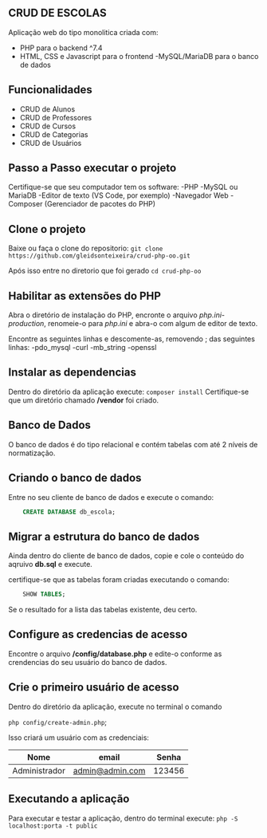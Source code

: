 ## CRUD DE ESCOLAS

Aplicação web do tipo monolitica criada com:
- PHP para o backend ^7.4
- HTML, CSS e Javascript para o frontend
-MySQL/MariaDB para o banco de dados

## Funcionalidades
- CRUD de Alunos
- CRUD de Professores
- CRUD de Cursos
- CRUD de Categorias
- CRUD de Usuários

## Passo a Passo executar o projeto
Certifique-se que seu computador tem os software:
-PHP
-MySQL ou MariaDB
-Editor de texto (VS Code, por exemplo)
-Navegador Web
-Composer (Gerenciador de pacotes do PHP)

## Clone o projeto
Baixe ou faça o clone do repositorio:
`git clone https://github.com/gleidsonteixeira/crud-php-oo.git`

Após isso entre no diretorio que foi gerado
`cd crud-php-oo`

## Habilitar as extensões do PHP
Abra o diretório de instalação do PHP, encronte o arquivo *php.ini-production*, renomeie-o para *php.ini* e abra-o com algum de editor de texto.


Encontre as seguintes linhas e descomente-as, removendo ; das seguintes linhas:
-pdo_mysql
-curl
-mb_string
-openssl

## Instalar as dependencias
Dentro do diretório da aplicação execute:
`composer install`
Certifique-se que um diretório chamado **/vendor** foi criado.

## Banco de Dados
 O banco de dados é do tipo relacional e contém tabelas com até 2 níveis de normatização.

 ## Criando o banco de dados
 Entre no seu cliente de banco de dados e execute o comando:

```sql
    CREATE DATABASE db_escola;
```

## Migrar a estrutura do banco de dados
Ainda dentro do cliente de banco de dados, copie e cole o conteúdo do aqruivo **db.sql** e execute.

certifique-se que as tabelas foram criadas executando o comando:
```sql
    SHOW TABLES;
```
Se o resultado for a lista das tabelas existente, deu certo.
## Configure as credencias de acesso
Encontre o arquivo **/config/database.php** e edite-o conforme as crendencias do seu usuário do banco de dados.

## Crie o primeiro usuário de acesso
Dentro do diretório da aplicação, execute no terminal o comando

`php config/create-admin.php`;

Isso criará um usuário com as credenciais:

|Nome|email|Senha|
|-   |-    |-    |
|Administrador|admin@admin.com|123456|

## Executando a aplicação
Para executar e testar a aplicação, dentro do terminal execute:
`php -S localhost:porta -t public`
